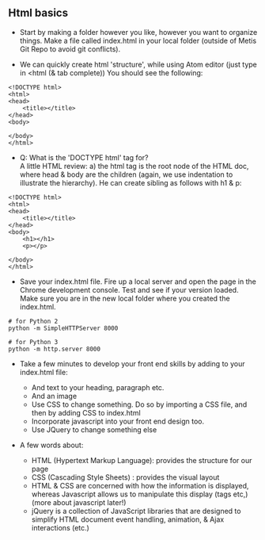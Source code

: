 

##  Html basics

- Start by making a folder however you like, however you want to organize things. Make a file called index.html in your local folder (outside of Metis Git Repo to avoid git conflicts).

- We can quickly create html 'structure', while using Atom editor (just type in <html (& tab complete))
You should see the following:  



```
<!DOCTYPE html>
<html>
<head>
	<title></title>
</head>
<body>

</body>
</html>
```

- Q: What is the 'DOCTYPE html' tag for?  
A little HTML review: a) the html tag is the root node of the HTML doc, where head & body are the children (again, we use indentation to illustrate the hierarchy).   He can create sibling as follows with h1 & p:

```
<!DOCTYPE html>
<html>
<head>
	<title></title>
</head>
<body>
	<h1></h1>
	<p></p>

</body>
</html>
```

- Save your index.html file.  Fire up a local server and open the page in the Chrome development console. Test and see if your version loaded. Make sure you are in the new local folder where you created the index.html.

```
# for Python 2
python -m SimpleHTTPServer 8000

# for Python 3
python -m http.server 8000
```

- Take a few minutes to develop your front end skills by adding to your index.html file:
	* And text to your heading, paragraph etc.
	* And an image
	* Use CSS to change something. Do so by importing a CSS file, and then by adding CSS to index.html
	* Incorporate javascript into your front end design too.
	* Use JQuery to change something else

- A few words about:
	* HTML (Hypertext Markup Language): provides the structure for our page
	* CSS (Cascading Style Sheets) : provides the visual layout
	* HTML & CSS are concerned with how the information is displayed, whereas Javascript allows us to manipulate this display (tags etc,)
	(more about javascript later!)
	* jQuery is a collection of JavaScript libraries
	that are designed to simplify HTML document event
	handling, animation, & Ajax interactions (etc.)
